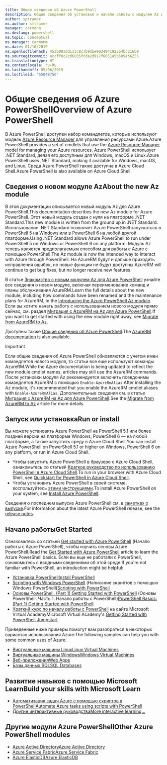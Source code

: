 ```yaml
---
title: Общие сведения об Azure PowerShell
description: Общие сведения об установке и начале работы с модулем Az для Azure PowerShell.
author: sptramer
ms.author: sttramer
manager: carmonm
ms.devlang: powershell
ms.topic: conceptual
ms.manager: carmonm
ms.date: 01/10/2019
ms.openlocfilehash: 45ab083dd133c8c7b8dbe902484c92564bc216b9
ms.sourcegitcommit: accff0c2cd6035fcda2d917f6051a5b509eb6255
ms.translationtype: HT
ms.contentlocale: ru-RU
ms.lasthandoff: 05/06/2019
ms.locfileid: "65048756"
---
```

# <a name="overview-of-azure-powershell"></a><span data-ttu-id="c5693-103">Общие сведения об Azure PowerShell</span><span class="sxs-lookup"><span data-stu-id="c5693-103">Overview of Azure PowerShell</span></span>

<span data-ttu-id="c5693-104">В Azure PowerShell доступен набор командлетов, которые используют модель [Azure Resource Manager](/azure/azure-resource-manager/resource-group-overview) для управления ресурсами Azure.</span><span class="sxs-lookup"><span data-stu-id="c5693-104">Azure PowerShell provides a set of cmdlets that use the [Azure Resource Manager](/azure/azure-resource-manager/resource-group-overview) model for managing your Azure resources.</span></span> <span data-ttu-id="c5693-105">Azure PowerShell использует .NET Standard, делая его доступным для Windows, macOS и Linux.</span><span class="sxs-lookup"><span data-stu-id="c5693-105">Azure PowerShell uses .NET Standard, making it available for Windows, macOS, and Linux.</span></span>
<span data-ttu-id="c5693-106">Среда Azure PowerShell также доступна в Azure Cloud Shell.</span><span class="sxs-lookup"><span data-stu-id="c5693-106">Azure PowerShell is also available on Azure Cloud Shell.</span></span>

## <a name="about-the-new-az-module"></a><span data-ttu-id="c5693-107">Сведения о новом модуле Az</span><span class="sxs-lookup"><span data-stu-id="c5693-107">About the new Az module</span></span>

<span data-ttu-id="c5693-108">В этой документации описывается новый модуль Az для Azure PowerShell.</span><span class="sxs-lookup"><span data-stu-id="c5693-108">This documentation describes the new Az module for Azure PowerShell.</span></span> <span data-ttu-id="c5693-109">Этот новый модуль создан с нуля на платформе .NET Standard.</span><span class="sxs-lookup"><span data-stu-id="c5693-109">This new module is written from the ground up in .NET Standard.</span></span> <span data-ttu-id="c5693-110">Использование .NET Standard позволяет Azure PowerShell запускаться в PowerShell 5 на Windows или в PowerShell 6 на любой другой платформе.</span><span class="sxs-lookup"><span data-stu-id="c5693-110">Using .NET Standard allows Azure PowerShell to run under PowerShell 5 on Windows or PowerShell 6 on any platform.</span></span> <span data-ttu-id="c5693-111">Модуль Az теперь является предполагаемым способом для работы с Azure с помощью PowerShell.</span><span class="sxs-lookup"><span data-stu-id="c5693-111">The Az module is now the intended way to interact with Azure through PowerShell.</span></span>
<span data-ttu-id="c5693-112">На AzureRM будут и дальше приходить исправления ошибок, но новые функции не будут доступны.</span><span class="sxs-lookup"><span data-stu-id="c5693-112">AzureRM will continue to get bug fixes, but no longer receive new features.</span></span>

<span data-ttu-id="c5693-113">В статье [Знакомство с новым модулем Az для Azure PowerShell](new-azureps-module-az.md) узнайте все сведения о новом модуле, включая переименование команд и планы обслуживания AzureRM.</span><span class="sxs-lookup"><span data-stu-id="c5693-113">Learn the full details about the new module, including how commands have been renamed and the maintenance plans for AzureRM, in the [Introducing the Azure PowerShell Az module](new-azureps-module-az.md).</span></span> <span data-ttu-id="c5693-114">Если вы хотите начать работу с использованием нового модуля прямо сейчас, см. раздел [Миграция с AzureRM на Az для Azure PowerShell](migrate-from-azurerm-to-az.md).</span><span class="sxs-lookup"><span data-stu-id="c5693-114">If you want to get started with using the new module right away, see [Migrate from AzureRM to Az](migrate-from-azurerm-to-az.md).</span></span>

<span data-ttu-id="c5693-115">Доступны также [Общие сведения об Azure PowerShell](/powershell/azure/azurerm).</span><span class="sxs-lookup"><span data-stu-id="c5693-115">The [AzureRM documentation](/powershell/azure/azurerm) is also available.</span></span>

> [!IMPORTANT]
>
> <span data-ttu-id="c5693-116">Если общие сведения об Azure PowerShell обновляются с учетом имен командлетов нового модуля, то статьи все еще используют команды AzureRM.</span><span class="sxs-lookup"><span data-stu-id="c5693-116">While the Azure documentation is being updated to reflect the new module cmdlet names, articles may still use the AzureRM commands.</span></span> <span data-ttu-id="c5693-117">После установки модуля Az рекомендуется включить псевдонимы командлетов AzureRM с помощью `Enable-AzureRmAlias`.</span><span class="sxs-lookup"><span data-stu-id="c5693-117">After installing the Az module, it's recommended that you enable the AzureRM cmdlet aliases with `Enable-AzureRmAlias`.</span></span> <span data-ttu-id="c5693-118">Дополнительные сведения см. в статье [Миграция с AzureRM на Az для Azure PowerShell](migrate-from-azurerm-to-az.md).</span><span class="sxs-lookup"><span data-stu-id="c5693-118">See the [Migrate from AzureRM to Az](migrate-from-azurerm-to-az.md) article for more details.</span></span>

## <a name="run-or-install"></a><span data-ttu-id="c5693-119">Запуск или установка</span><span class="sxs-lookup"><span data-stu-id="c5693-119">Run or install</span></span>

<span data-ttu-id="c5693-120">Вы можете установить Azure PowerShell на PowerShell 5.1 или более поздней версии на платформе Windows, PowerShell 6 — на любой платформе, а также запустить среду в Azure Cloud Shell.</span><span class="sxs-lookup"><span data-stu-id="c5693-120">You can install Azure PowerShell on PowerShell 5.1 or higher on Windows, PowerShell 6 on any platform, or run in Azure Cloud Shell.</span></span>

* <span data-ttu-id="c5693-121">Чтобы запустить Azure PowerShell в браузере с Azure Cloud Shell, ознакомьтесь со статьей [Краткое руководство по использованию PowerShell в Azure Cloud Shell](/azure/cloud-shell/quickstart-powershell).</span><span class="sxs-lookup"><span data-stu-id="c5693-121">To run in your browser with Azure Cloud Shell, see [Quickstart for PowerShell in Azure Cloud Shell](/azure/cloud-shell/quickstart-powershell).</span></span>
* <span data-ttu-id="c5693-122">Чтобы установить Azure PowerShell в своей системе, воспользуйтесь [этими инструкциями](install-az-ps.md).</span><span class="sxs-lookup"><span data-stu-id="c5693-122">To install Azure PowerShell on your system, see [Install Azure PowerShell](install-az-ps.md).</span></span>

<span data-ttu-id="c5693-123">Сведения о последнем выпуске Azure PowerShell см. в [заметках о выпуске](release-notes-azureps.md).</span><span class="sxs-lookup"><span data-stu-id="c5693-123">For information about the latest Azure PowerShell release, see the [release notes](release-notes-azureps.md).</span></span>

## <a name="get-started"></a><span data-ttu-id="c5693-124">Начало работы</span><span class="sxs-lookup"><span data-stu-id="c5693-124">Get Started</span></span>

<span data-ttu-id="c5693-125">Ознакомьтесь со статьей [Get started with Azure PowerShell](get-started-azureps.md) (Начало работы с Azure PowerShell), чтобы изучить основы Azure PowerShell.</span><span class="sxs-lookup"><span data-stu-id="c5693-125">Read the [Get Started with Azure PowerShell](get-started-azureps.md) article to learn the Azure PowerShell basics.</span></span> <span data-ttu-id="c5693-126">Если вы еще не работали с PowerShell, ознакомьтесь с вводными сведениями об этой среде:</span><span class="sxs-lookup"><span data-stu-id="c5693-126">If you're not familiar with PowerShell, an introduction might be helpful:</span></span>

* [<span data-ttu-id="c5693-127">Установка PowerShell</span><span class="sxs-lookup"><span data-stu-id="c5693-127">Install PowerShell</span></span>](/powershell/scripting/install/installing-powershell)
* <span data-ttu-id="c5693-128">[Scripting with Windows PowerShell](/powershell/scripting/powershell-scripting) (Написание скриптов с помощью Windows PowerShell)</span><span class="sxs-lookup"><span data-stu-id="c5693-128">[Scripting with PowerShell](/powershell/scripting/powershell-scripting)</span></span>
* <span data-ttu-id="c5693-129">[Основы PowerShell. (Part 1) Getting Started with PowerShell](https://channel9.msdn.com/Blogs/Taste-of-Premier/PowerShellBasicsPart1) (Основы PowerShell. Часть 1. Начало работы с PowerShell)</span><span class="sxs-lookup"><span data-stu-id="c5693-129">[PowerShell Basics: (Part 1) Getting Started with PowerShell](https://channel9.msdn.com/Blogs/Taste-of-Premier/PowerShellBasicsPart1)</span></span>
* <span data-ttu-id="c5693-130">[Краткий курс по началу работы с PowerShell](https://mva.microsoft.com/liveevents/powershell-jumpstart) на сайте Microsoft Virtual Academy</span><span class="sxs-lookup"><span data-stu-id="c5693-130">Microsoft Virtual Academy's [Getting Started with PowerShell Jumpstart](https://mva.microsoft.com/liveevents/powershell-jumpstart)</span></span>

<span data-ttu-id="c5693-131">Приведенные ниже примеры помогут вам разобраться в некоторых вариантах использования Azure:</span><span class="sxs-lookup"><span data-stu-id="c5693-131">The following samples can help you with some common uses of Azure:</span></span>

* [<span data-ttu-id="c5693-132">Виртуальные машины Linux</span><span class="sxs-lookup"><span data-stu-id="c5693-132">Linux Virtual Machines</span></span>](/azure/virtual-machines/virtual-machines-linux-powershell-samples?toc=/powershell/azure/toc.json)
* [<span data-ttu-id="c5693-133">Виртуальные машины Windows</span><span class="sxs-lookup"><span data-stu-id="c5693-133">Windows Virtual Machines</span></span>](/azure/virtual-machines/virtual-machines-windows-powershell-samples?toc=/powershell/azure/toc.json)
* [<span data-ttu-id="c5693-134">Веб-приложения</span><span class="sxs-lookup"><span data-stu-id="c5693-134">Web Apps</span></span>](/azure/app-service-web/app-service-powershell-samples?toc=/powershell/azure/toc.json)
* [<span data-ttu-id="c5693-135">Базы данных SQL</span><span class="sxs-lookup"><span data-stu-id="c5693-135">SQL Databases</span></span>](/azure/sql-database/sql-database-powershell-samples?toc=/powershell/azure/toc.json)

## <a name="build-your-skills-with-microsoft-learn"></a><span data-ttu-id="c5693-136">Развитие навыков с помощью Microsoft Learn</span><span class="sxs-lookup"><span data-stu-id="c5693-136">Build your skills with Microsoft Learn</span></span>

- [<span data-ttu-id="c5693-137">Автоматизация задач Azure с помощью скриптов в PowerShell</span><span class="sxs-lookup"><span data-stu-id="c5693-137">Automate Azure tasks using scripts with PowerShell</span></span>](/learn/modules/automate-azure-tasks-with-powershell/)
- [<span data-ttu-id="c5693-138">Другие интерактивные руководства</span><span class="sxs-lookup"><span data-stu-id="c5693-138">More interactive learning...</span></span>](/learn/browse/?term=powershell)

## <a name="other-azure-powershell-modules"></a><span data-ttu-id="c5693-139">Другие модули Azure PowerShell</span><span class="sxs-lookup"><span data-stu-id="c5693-139">Other Azure PowerShell modules</span></span>

* [<span data-ttu-id="c5693-140">Azure Active Directory</span><span class="sxs-lookup"><span data-stu-id="c5693-140">Azure Active Directory</span></span>](/powershell/azure/active-directory/)
* [<span data-ttu-id="c5693-141">Azure Service Fabric</span><span class="sxs-lookup"><span data-stu-id="c5693-141">Azure Service Fabric</span></span>](/powershell/azure/service-fabric/)
* [<span data-ttu-id="c5693-142">Azure ElasticDB</span><span class="sxs-lookup"><span data-stu-id="c5693-142">Azure ElasticDB</span></span>](/powershell/azure/elasticdbjobs/)
